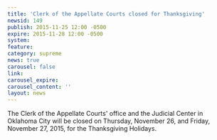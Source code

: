 ```yaml
---
title: 'Clerk of the Appellate Courts closed for Thanksgiving'
newsid: 149
publish: 2015-11-25 12:00 -0500
expire: 2015-11-28 12:00 -0500
system: 
feature: 
category: supreme
news: true
carousel: false
link: 
carousel_expire: 
carousel_content: ''
layout: news
---
```

The Clerk of the Appellate Courts' office and the Judicial Center in Oklahoma City will be closed on Thursday, November 26, and Friday, November 27, 2015, for the Thanksgiving Holidays.